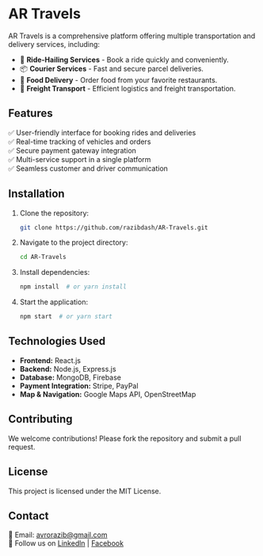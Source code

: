 # AR Travels

AR Travels is a comprehensive platform offering multiple transportation and delivery services, including:

- 🚗 **Ride-Hailing Services** - Book a ride quickly and conveniently.
- 📦 **Courier Services** - Fast and secure parcel deliveries.
- 🍔 **Food Delivery** - Order food from your favorite restaurants.
- 🚛 **Freight Transport** - Efficient logistics and freight transportation.

## Features

✅ User-friendly interface for booking rides and deliveries  
✅ Real-time tracking of vehicles and orders  
✅ Secure payment gateway integration  
✅ Multi-service support in a single platform  
✅ Seamless customer and driver communication

## Installation

1. Clone the repository:
   ```sh
   git clone https://github.com/razibdash/AR-Travels.git
   ```
2. Navigate to the project directory:
   ```sh
   cd AR-Travels
   ```
3. Install dependencies:
   ```sh
   npm install  # or yarn install
   ```
4. Start the application:
   ```sh
   npm start  # or yarn start
   ```

## Technologies Used

- **Frontend:** React.js
- **Backend:** Node.js, Express.js
- **Database:** MongoDB, Firebase
- **Payment Integration:** Stripe, PayPal
- **Map & Navigation:** Google Maps API, OpenStreetMap

## Contributing

We welcome contributions! Please fork the repository and submit a pull request.

## License

This project is licensed under the MIT License.

## Contact

📧 Email: avrorazib@gmail.com  
📱 Follow us on [Linkedln](https://www.linkedin.com/in/razibdash/) | [Facebook](https://www.facebook.com/avronilrajib)
